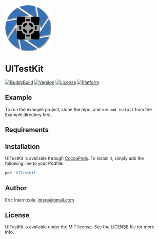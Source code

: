 
<img src="https://github.com/intere/UITestKit/blob/master/Example/UITestKit/Media.xcassets/AppLogo.imageset/AppLogo.png?raw=true" width="150">

# UITestKit

[![BuddyBuild](https://dashboard.buddybuild.com/api/statusImage?appID=59ff8aff29029e0001a5a77b&branch=master&build=latest)](https://dashboard.buddybuild.com/apps/59ff8aff29029e0001a5a77b/build/latest?branch=master)
[![Version](https://img.shields.io/cocoapods/v/UITestKit.svg?style=flat)](http://cocoapods.org/pods/UITestKit)
[![License](https://img.shields.io/cocoapods/l/UITestKit.svg?style=flat)](http://cocoapods.org/pods/UITestKit)
[![Platform](https://img.shields.io/cocoapods/p/UITestKit.svg?style=flat)](http://cocoapods.org/pods/UITestKit)

## Example

To run the example project, clone the repo, and run `pod install` from the Example directory first.

## Requirements

## Installation

UITestKit is available through [CocoaPods](http://cocoapods.org). To install
it, simply add the following line to your Podfile:

```ruby
pod 'UITestKit'
```

## Author

Eric Internicola, intere@gmail.com

## License

UITestKit is available under the MIT license. See the LICENSE file for more info.

